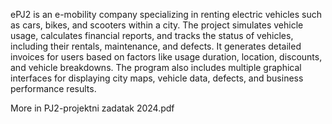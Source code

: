 ePJ2 is an e-mobility company specializing in renting electric vehicles such as cars, bikes, and scooters within a city. The project simulates vehicle usage, calculates financial reports, and tracks the status of vehicles, including their rentals, maintenance, and defects. It generates detailed invoices for users based on factors like usage duration, location, discounts, and vehicle breakdowns. The program also includes multiple graphical interfaces for displaying city maps, vehicle data, defects, and business performance results.

More in PJ2-projektni zadatak 2024.pdf
